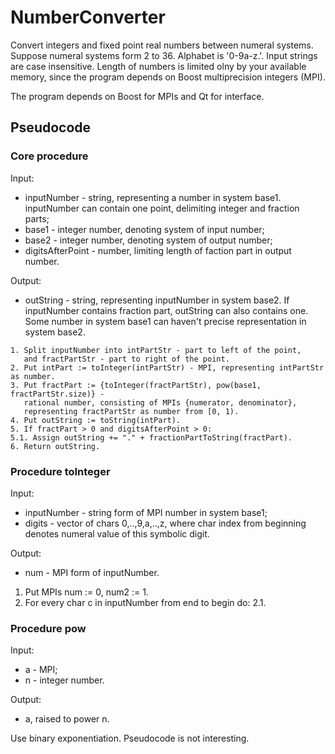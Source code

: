 # NumberConverter
Convert integers and fixed point real numbers between numeral systems. Suppose numeral systems form 2 to 36. Alphabet is '0-9a-z\.'. Input strings are case insensitive. Length of numbers is limited olny by your available memory, since the program depends on Boost multiprecision integers (MPI).

The program depends on Boost for MPIs and Qt for interface.

## Pseudocode
### Core procedure
Input: 
- inputNumber - string, representing a number in system base1. inputNumber can contain one point, delimiting integer and fraction parts;
- base1 - integer number, denoting system of input number;
- base2 - integer number, denoting system of output number;
- digitsAfterPoint - number, limiting length of faction part in output number.

Output:
- outString - string, representing inputNumber in system base2. If inputNumber contains fraction part, outString can also contains one.  Some number in system base1 can haven't precise representation in system base2.

```
1. Split inputNumber into intPartStr - part to left of the point, 
   and fractPartStr - part to right of the point.
2. Put intPart := toInteger(intPartStr) - MPI, representing intPartStr as number.
3. Put fractPart := {toInteger(fractPartStr), pow(base1, fractPartStr.size)} - 
   rational number, consisting of MPIs {numerator, denominator}, 
   representing fractPartStr as number from [0, 1).
4. Put outString := toString(intPart).
5. If fractPart > 0 and digitsAfterPoint > 0:
5.1. Assign outString += "." + fractionPartToString(fractPart).
6. Return outString.
```

### Procedure toInteger
Input: 
- inputNumber - string form of MPI number in system base1;
- digits - vector of chars 0,..,9,a,..,z, where char index from beginning denotes numeral value of this symbolic digit.

Output:
- num - MPI form of inputNumber.

1. Put MPIs num := 0, num2 := 1.
2. For every char c in inputNumber from end to begin do:
2.1. 

### Procedure pow
Input: 
- a - MPI;
- n - integer number.

Output:
- a, raised to power n.

Use binary exponentiation. Pseudocode is not interesting.
